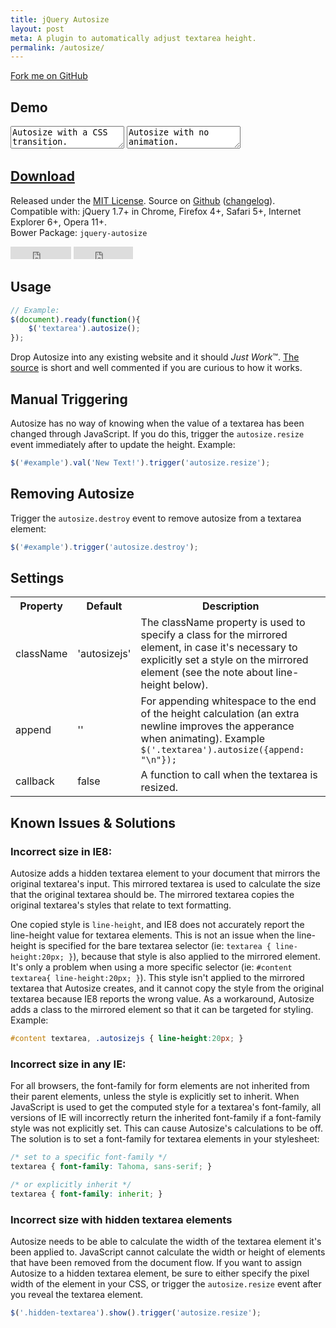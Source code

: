 ```yaml
---
title: jQuery Autosize
layout: post
meta: A plugin to automatically adjust textarea height.
permalink: /autosize/
---
```


<a href="http://github.com/jackmoore/autosize/tree/master" id='fork'>Fork me on GitHub</a>

## Demo

<textarea id='ta2'>Autosize with a CSS transition.
Try typing something...</textarea>
<textarea id='ta1'>Autosize with no animation.</textarea>

<h2><a href='https://github.com/jackmoore/autosize/archive/master.zip' style='text-decoration: underline;'>Download</a></h2>

Released under the <a href='http://www.opensource.org/licenses/mit-license.php'>MIT License</a>.  Source on <a href='http://github.com/jackmoore/autosize'>Github</a> (<a href='http://github.com/jackmoore/autosize#changelog'>changelog</a>).<br/>
Compatible with: jQuery 1.7+ in Chrome, Firefox 4+, Safari 5+, Internet Explorer 6+, Opera 11+.<br/>
Bower Package: `jquery-autosize`

<p>
<iframe src="http://ghbtns.com/github-btn.html?user=jackmoore&amp;repo=autosize&amp;type=watch&amp;count=true" allowtransparency="true" frameborder="0" scrolling="0" width="97" height="20"></iframe>
<iframe src="http://ghbtns.com/github-btn.html?user=jackmoore&amp;repo=autosize&amp;type=fork&amp;count=true" allowtransparency="true" frameborder="0" scrolling="0" width="95" height="20"></iframe></p>

## Usage

````javascript
// Example:
$(document).ready(function(){
	$('textarea').autosize();	
});
````

Drop Autosize into any existing website and it should <em>Just Work</em>&trade;. <a href='https://raw.github.com/jackmoore/autosize/master/jquery.autosize.js'>The source</a> is short and well commented if you are curious to how it works.

## Manual Triggering

Autosize has no way of knowing when the value of a textarea has been changed through JavaScript.  If you do this, trigger the `autosize.resize` event immediately after to update the height.  Example:

````javascript	
$('#example').val('New Text!').trigger('autosize.resize');
````

## Removing Autosize

Trigger the `autosize.destroy` event to remove autosize from a textarea element:

````javascript	
$('#example').trigger('autosize.destroy');
````

## Settings

<table>
	<tr>
		<th>Property</th>
		<th>Default</th>
		<th>Description</th>
	</tr>
	<tr>
		<td>className</td>
		<td>'autosizejs'</td>
		<td>The className property is used to specify a class for the mirrored element, in case it's necessary to explicitly set a style on the mirrored element (see the note about line-height below).</td>
	</tr>
	<tr>
		<td>append</td>
		<td>''</td>
		<td>For appending whitespace to the end of the height calculation (an extra newline improves the apperance when animating).  Example <code>$('.textarea').autosize({append: "\n"});</code></td>
	</tr>
	<tr>
		<td>callback</td>
		<td>false</td>
		<td>A function to call when the textarea is resized.</td>
	</tr>
</table>

## Known Issues &amp; Solutions

### Incorrect size in IE8:

Autosize adds a hidden textarea element to your document that mirrors the original textarea's input.  This mirrored textarea is used to calculate the size that the original textarea should be.  The mirrored textarea copies the original textarea's styles that relate to text formatting.

One copied style is `line-height`, and IE8 does not accurately report the line-height value for textarea elements. This is not an issue when the line-height is specified for the bare textarea selector (ie: `textarea { line-height:20px; }`), because that style is also applied to the mirrored element.  It's only a problem when using a more specific selector (ie: `#content textarea{ line-height:20px; }`).  This style isn't applied to the mirrored textarea that Autosize creates, and it cannot copy the style from the original textarea because IE8 reports the wrong value.  As a workaround, Autosize adds a class to the mirrored element so that it can be targeted for styling.  Example:

````css
#content textarea, .autosizejs { line-height:20px; }
````

### Incorrect size in any IE:

For all browsers, the font-family for form elements are not inherited from their parent elements, unless the style is explicitly set to inherit.  When JavaScript is used to get the computed style for a textarea's font-family, all versions of IE will incorrectly return the inherited font-family if a font-family style was not explicitly set.  This can cause Autosize's calculations to be off.  The solution is to set a font-family for textarea elements in your stylesheet:

```css
/* set to a specific font-family */
textarea { font-family: Tahoma, sans-serif; }

/* or explicitly inherit */
textarea { font-family: inherit; }
```

### Incorrect size with hidden textarea elements

Autosize needs to be able to calculate the width of the textarea element it's been applied to.  JavaScript cannot calculate the width or height of elements that have been removed from the document flow.  If you want to assign Autosize to a hidden textarea element, be sure to either specify the pixel width of the element in your CSS, or trigger the `autosize.resize` event after you reveal the textarea element.

```javascript
$('.hidden-textarea').show().trigger('autosize.resize');
```


<script src='/js/jquery.js'></script>
<script src='/js/jquery.autosize.js'></script>

<script>
	if ($ && $.fn.autosize) {
		$('#ta1').autosize();
		$('#ta2').autosize({append: "\n"});
	}
</script>